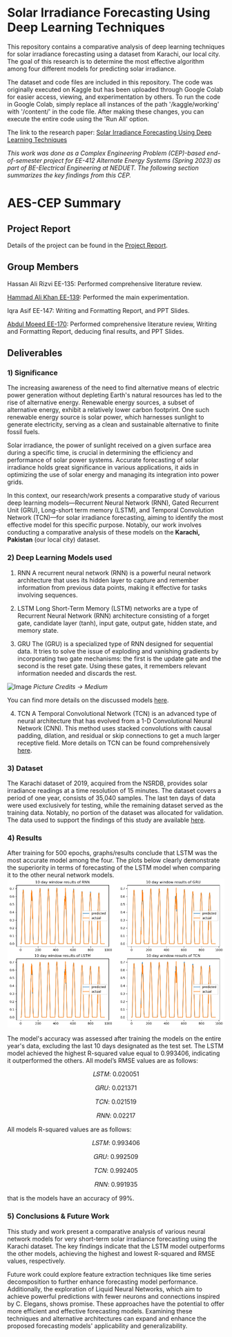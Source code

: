 # Solar Irradiance Forecasting Using Deep Learning Techniques

This repository contains a comparative analysis of deep learning techniques for solar irradiance forecasting using a dataset from Karachi, our local city. The goal of this research is to determine the most effective algorithm among four different models for predicting solar irradiance.

The dataset and code files are included in this repository. The code was originally executed on Kaggle but has been uploaded through Google Colab for easier access, viewing, and experimentation by others. To run the code in Google Colab, simply replace all instances of the path '/kaggle/working' with '/content/' in the code file. After making these changes, you can execute the entire code using the 'Run All' option.

The link to the research paper: [Solar Irradiance Forecasting Using Deep Learning Techniques](https://www.mdpi.com/2673-4591/46/1/15)

*This work was done as a Complex Engineering Problem (CEP)-based end-of-semester project for EE-412 Alternate Energy Systems (Spring 2023) as part of BE-Electrical Engineering at NEDUET. The following section summarizes the key findings from this CEP.*

# AES-CEP Summary

## Project Report
Details of the project can be found in the [Project Report](https://github.com/moeed17/Solar-Irradiance-Forecasting-Using-Deep-Learning-Techniques/blob/main/AES%20CEP.pdf).

## Group Members
Hassan Ali Rizvi EE-135: Performed comprehensive literature review.

[Hammad Ali Khan EE-139](https://github.com/hammaad2002): Performed the main experimentation.

Iqra Asif EE-147: Writing and Formatting Report, and PPT Slides.

[Abdul Moeed EE-170](https://github.com/moeed17): Performed comprehensive literature review, Writing and Formatting Report, deducing final results, and PPT Slides.

## Deliverables
### 1) Significance
The increasing awareness of the need to find alternative means of electric power generation without depleting Earth's natural resources has led to the rise of alternative energy. Renewable energy sources, a subset of alternative energy, exhibit a relatively lower carbon footprint. One such renewable energy source is solar power, which harnesses sunlight to generate electricity, serving as a clean and sustainable alternative to finite fossil fuels.

Solar irradiance, the power of sunlight received on a given surface area during a specific time, is crucial in determining the efficiency and performance of 
solar power systems. Accurate forecasting of solar irradiance holds great significance in various applications, it aids in optimizing the use of solar energy and managing its integration into power grids.

In this context, our research/work presents a comparative study of various deep learning models—Recurrent Neural Network (RNN), Gated Recurrent Unit (GRU), Long-short term memory (LSTM), and Temporal Convolution Network (TCN)—for solar irradiance forecasting, aiming to identify the most effective model for this specific purpose. Notably, our work involves conducting a comparative analysis of these models on the **Karachi, Pakistan** (our local city) dataset.

### 2) Deep Learning Models used
1. RNN
A recurrent neural network (RNN) is a powerful neural network architecture that uses its hidden layer to capture and remember information from previous data points, making it effective for tasks involving sequences.

2. LSTM
Long Short-Term Memory (LSTM) networks are a type of Recurrent Neural Network (RNN) architecture consisting of a forget gate, candidate layer (tanh), input gate, output gate, hidden state, and memory state.

3. GRU
The (GRU) is a specialized type of RNN designed for sequential data. It tries to solve the issue of exploding and vanishing gradients by incorporating two gate mechanisms: the first is the update gate and the second is the reset gate. Using these gates, it remembers relevant information needed and discards the rest.

![Image](https://miro.medium.com/v2/resize:fit:1400/format:webp/1*B0q2ZLsUUw31eEImeVf3PQ.png)
*Picture Credits -> Medium*

You can find more details on the discussed models [here](https://towardsdatascience.com/a-brief-introduction-to-recurrent-neural-networks-638f64a61ff4).

4. TCN
A Temporal Convolutional Network (TCN) is an advanced type of neural architecture that has evolved from a 1-D Convolutional Neural Network (CNN).
This method uses stacked convolutions with causal padding, dilation, and residual or skip connections to get a much larger receptive field.
More details on TCN can be found comprehensively [here](https://towardsdatascience.com/temporal-convolutional-networks-the-next-revolution-for-time-series-8990af826567).

### 3) Dataset
The Karachi dataset of 2019, acquired from the NSRDB, provides solar irradiance readings at a time resolution of 15 minutes. The dataset covers a period of one year, consists of 35,040 samples. The  last ten days of data were used exclusively for testing, while the remaining dataset served as the training data. Notably, no portion of the dataset was allocated for validation. The data used to support the findings of this study are available [here](https://nsrdb.nrel.gov/data-viewer).

### 4) Results
After training for 500 epochs, graphs/results conclude that LSTM was the most accurate model among the four. The plots below clearly demonstrate the superiority in terms of forecasting of the LSTM model when comparing it to the other neural network models.
![My Image](https://github.com/moeed17/Solar-Irradiance-Forecasting-Using-Deep-Learning-Techniques/blob/main/Results.png)

The model's accuracy was assessed after training the models on the entire year's data, excluding the last 10 days designated as the test set. The LSTM model achieved the highest R-squared value equal to 0.993406, indicating it outperformed the others. All model’s RMSE values are as follows: 

<p align="center">
𝐿𝑆𝑇𝑀: 0.020051
<p align="center">
𝐺𝑅𝑈: 0.021371
<p align="center">
𝑇𝐶𝑁: 0.021519
<p align="center">
𝑅𝑁𝑁: 0.02217
</p>

All models R-squared values are as follows:
<p align="center">
𝐿𝑆𝑇𝑀: 0.993406 
<p align="center">
𝐺𝑅𝑈: 0.992509
<p align="center">
𝑇𝐶𝑁: 0.992405 
<p align="center">
𝑅𝑁𝑁: 0.991935 

that is the models have an accuracy of 99%.

### 5) Conclusions & Future Work
This study and work present a comparative analysis of various neural network models for very short-term solar irradiance forecasting using the Karachi dataset. The key findings indicate that the LSTM model outperforms the other models, achieving the highest and lowest R-squared and RMSE values, respectively.

Future work could explore feature extraction techniques like time series decomposition to further enhance forecasting model performance. Additionally, the exploration of Liquid Neural Networks, which aim to achieve powerful predictions with fewer neurons and connections inspired by C. Elegans, shows promise. These approaches have the potential to offer more efficient and effective forecasting models. Examining these techniques and alternative architectures can expand and enhance the proposed forecasting models' applicability and generalizability.
